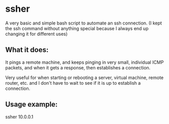 # ssher
A very basic and simple bash script to automate an ssh connection. (I kept the ssh command without anything special because I always end up changing it for different uses)

## What it does: 

It pings a remote machine, and keeps pinging in very small, individual ICMP packets, and when it gets a response, then establishes a connection.

Very useful for when starting or rebooting a server, virtual machine, remote router, etc. and I don't have to wait to see if it is up to establish a connection.

## Usage example: 
ssher 10.0.0.1
